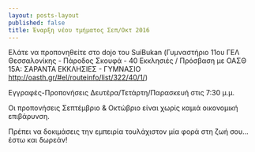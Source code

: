 ```yaml
---
layout: posts-layout
published: false
title: Έναρξη νέου τμήματος Σεπ/Οκτ 2016
---
```

Ελάτε να προπονηθείτε στο dojo του SuiBukan (Γυμναστήριο 11ου ΓΕΛ Θεσσαλονίκης - Πάροδος Σκουφά - 40 Εκκλησιές / Πρόσβαση με ΟΑΣΘ 15A: ΣΑΡΑΝΤΑ ΕΚΚΛΗΣΙΕΣ - ΓΥΜΝΑΣΙΟ http://oasth.gr/#el/routeinfo/list/322/40/1/) 

Εγγραφές-Προπονήσεις Δευτέρα/Τετάρτη/Παρασκευή στις 7:30 μ.μ.

Οι προπονήσεις Σεπτέμβριο & Οκτώβριο είναι χωρίς καμιά οικονομική επιβάρυνση.

Πρέπει να δοκιμάσεις την εμπειρία τουλάχιστον μία φορά στη ζωή σου... έστω και δωρεάν!